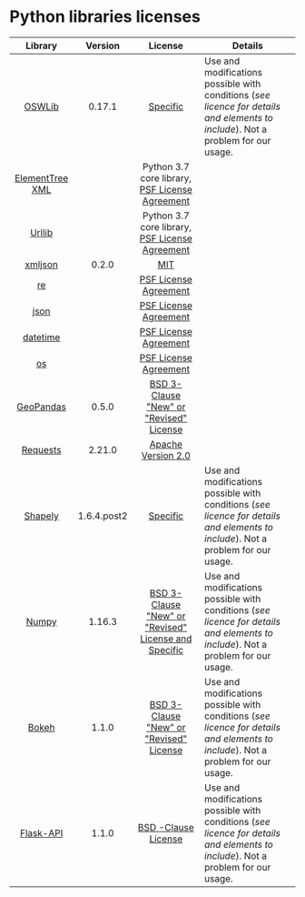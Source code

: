 # Python libraries licenses

| Library      | Version      | License      | Details    |
| :----------: | :----------: | :----------: | ---------- |
| [OSWLib](http://geopython.github.io/OWSLib)  | 0.17.1 | [Specific](http://geopython.github.io/OWSLib/#license)  | Use and modifications possible with conditions (*see licence for details and elements to include*). Not a problem for our usage. |
| [ElementTree XML](https://docs.python.org/3.7/library/xml.etree.elementtree.html) | | Python 3.7 core library, [PSF License Agreement](https://docs.python.org/3/license.html#psf-license-agreement-for-python-release) | |
| [Urllib](https://docs.python.org/3/library/urllib.html) |   | Python 3.7 core library, [PSF License Agreement](https://docs.python.org/3/license.html#psf-license-agreement-for-python-release)  | |
| [xmljson](https://github.com/sanand0/xmljson) | 0.2.0  | [MIT](https://github.com/sanand0/xmljson/blob/master/LICENSE) |  |
| [re](https://docs.python.org/3/library/re.html) |   | [PSF License Agreement](https://docs.python.org/3/license.html#psf-license-agreement-for-python-release) |   |
| [json](https://docs.python.org/3/library/json.html) |   | [PSF License Agreement](https://docs.python.org/3/license.html#psf-license-agreement-for-python-release) |   |
| [datetime](https://docs.python.org/3/library/datetime.html) |   | [PSF License Agreement](https://docs.python.org/3/license.html#psf-license-agreement-for-python-release) |   |
| [os](https://docs.python.org/3/library/os.html) |   | [PSF License Agreement](https://docs.python.org/3/license.html#psf-license-agreement-for-python-release) |   |
| [GeoPandas](https://github.com/geopandas/geopandas) | 0.5.0 | [BSD 3-Clause "New" or "Revised" License](https://github.com/geopandas/geopandas/blob/master/LICENSE.txt) |   |
| [Requests](https://github.com/kennethreitz/requests) | 2.21.0  | [Apache Version 2.0](https://github.com/kennethreitz/requests/blob/master/LICENSE) |   |
| [Shapely](https://github.com/Toblerity/Shapely) | 1.6.4.post2  | [Specific](https://github.com/Toblerity/Shapely/blob/master/LICENSE.txt) | Use and modifications possible with conditions (*see licence for details and elements to include*). Not a problem for our usage.|
| [Numpy](https://github.com/numpy/numpy) | 1.16.3  | [BSD 3-Clause "New" or "Revised" License and Specific](https://github.com/numpy/numpy/blob/master/LICENSE.txt) | Use and modifications possible with conditions (*see licence for details and elements to include*). Not a problem for our usage.|
| [Bokeh](https://github.com/bokeh/bokeh) | 1.1.0  | [BSD 3-Clause "New" or "Revised" License](https://github.com/bokeh/bokeh/blob/master/LICENSE.txt) | Use and modifications possible with conditions (*see licence for details  and elements to include*). Not a problem for our usage. |
| [Flask-API](https://github.com/flask-api/flask-api/tree/master) | 1.1.0  | [BSD -Clause License](https://github.com/flask-api/flask-api/blob/master/LICENSE.md) | Use and modifications possible with conditions (*see licence for details  and elements to include*). Not a problem for our usage. |
